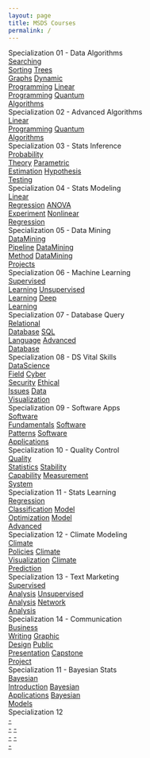 ```yaml
---
layout: page
title: MSDS Courses
permalink: /
---
```


<div class="row" style="grid-template-columns: 1fr 1fr;">
  <div class="btn text">
    <div class="btn name">Specialization 01 - Data Algorithms</div>
    <div class="row" style="grid-template-columns: 1fr 1fr 1fr 1fr 1fr;">
      <a href="/01-MSDS/MSDS01/" class="btn box1">Searching<br>Sorting</a>
      <a href="/01-MSDS/MSDS02/" class="btn box2">Trees<br>Graphs</a>
      <a href="/01-MSDS/MSDS03/" class="btn box3">Dynamic<br>Programming</a>
      <a href="/01-MSDS/MSDS04/" class="btn box4">Linear<br>Programming</a>
      <a href="/01-MSDS/MSDS05/" class="btn box5">Quantum<br>Algorithms</a>
    </div>
  </div>
  <div class="btn text">
    <div class="btn name">Specialization 02 - Advanced Algorithms</div>
    <div class="row" style="grid-template-columns: 1fr 1fr 1fr;">
      <a href="/01-MSDS/MSDS04/" class="btn box2">Linear<br>Programming</a>
      <a href="/01-MSDS/MSDS05/" class="btn box3">Quantum<br>Algorithms</a>
    </div>
  </div>
</div>

<div class="row" style="grid-template-columns: 1fr 1fr;">
  <div class="btn text">
    <div class="btn name">Specialization 03 - Stats Inference</div>
    <div class="row" style="grid-template-columns: 1fr 1fr 1fr;">
      <a href="/01-MSDS/MSDS06/" class="btn box1">Probability<br>Theory</a>
      <a href="/01-MSDS/MSDS07/" class="btn box2">Parametric<br>Estimation</a>
      <a href="/01-MSDS/MSDS08/" class="btn box3">Hypothesis<br>Testing</a>
    </div>
  </div>
  <div class="btn text">
    <div class="btn name">Specialization 04 - Stats Modeling</div>
    <div class="row" style="grid-template-columns: 1fr 1fr 1fr;">
      <a href="/01-MSDS/MSDS09/" class="btn box2">Linear<br>Regression</a>
      <a href="/01-MSDS/MSDS10/" class="btn box3">ANOVA<br>Experiment</a>
      <a href="/01-MSDS/MSDS11/" class="btn box4">Nonlinear<br>Regression</a>
    </div>
  </div>
</div>

<div class="row" style="grid-template-columns: 1fr 1fr;">
  <div class="btn text">
    <div class="btn name">Specialization 05 - Data Mining</div>
    <div class="row" style="grid-template-columns: 1fr 1fr 1fr;">
      <a href="/01-MSDS/MSDS12/" class="btn box1">DataMining<br>Pipeline</a>
      <a href="/01-MSDS/MSDS13/" class="btn box2">DataMining<br>Method</a>
      <a href="/01-MSDS/MSDS14/" class="btn box3">DataMining<br>Projects</a>
    </div>
  </div>
  <div class="btn text">
    <div class="btn name">Specialization 06 - Machine Learning</div>
    <div class="row" style="grid-template-columns: 1fr 1fr 1fr;">
      <a href="/01-MSDS/MSDS15/" class="btn box2">Supervised<br>Learning</a>
      <a href="/01-MSDS/MSDS16/" class="btn box3">Unsupervised<br>Learning</a>
      <a href="/01-MSDS/MSDS17/" class="btn box4">Deep<br>Learning</a>
    </div>
  </div>
</div>

<div class="row" style="grid-template-columns: 1fr 1fr;">
  <div class="btn text">
    <div class="btn name">Specialization 07 - Database Query</div>
    <div class="row" style="grid-template-columns: 1fr 1fr 1fr;">
      <a href="/01-MSDS/MSDS18/" class="btn box1">Relational<br>Database</a>
      <a href="/01-MSDS/MSDS19/" class="btn box2">SQL<br>Language</a>
      <a href="/01-MSDS/MSDS20/" class="btn box3">Advanced<br>Database</a>
    </div>
  </div>
  <div class="btn text">
    <div class="btn name">Specialization 08 - DS Vital Skills</div>
    <div class="row" style="grid-template-columns: 1fr 1fr 1fr 1fr;">
      <a href="/01-MSDS/MSDS21/" class="btn box2">DataScience<br>Field</a>
      <a href="/01-MSDS/MSDS22/" class="btn box3">Cyber<br>Security</a>
      <a href="/01-MSDS/MSDS23/" class="btn box4">Ethical<br>Issues</a>
      <a href="/01-MSDS/MSDS24/" class="btn box5">Data<br>Visualization</a>
    </div>
  </div>
</div>

<div class="row" style="grid-template-columns: 1fr 1fr;">
  <div class="btn text">
    <div class="btn name">Specialization 09 - Software Apps</div>
    <div class="row" style="grid-template-columns: 1fr 1fr 1fr;">
      <a href="/01-MSDS/MSDS25/" class="btn box1">Software<br>Fundamentals</a>
      <a href="/01-MSDS/MSDS26/" class="btn box2">Software<br>Patterns</a>
      <a href="/01-MSDS/MSDS27/" class="btn box3">Software<br>Applications</a>
    </div>
  </div>
  <div class="btn text">
    <div class="btn name">Specialization 10 - Quality Control</div>
    <div class="row" style="grid-template-columns: 1fr 1fr 1fr;">
      <a href="/01-MSDS/MSDS28/" class="btn box2">Quality<br>Statistics</a>
      <a href="/01-MSDS/MSDS29/" class="btn box3">Stability<br>Capability</a>
      <a href="/01-MSDS/MSDS30/" class="btn box4">Measurement<br>System</a>
    </div>
  </div>
</div>

<div class="row" style="grid-template-columns: 1fr 1fr;">
  <div class="btn text">
    <div class="btn name">Specialization 11 - Stats Learning</div>
    <div class="row" style="grid-template-columns: 1fr 1fr 1fr;">
      <a href="/01-MSDS/MSDS31/" class="btn box1">Regression<br>Classification</a>
      <a href="/01-MSDS/MSDS32/" class="btn box2">Model<br>Optimization</a>
      <a href="/01-MSDS/MSDS33/" class="btn box3">Model<br>Advanced</a>
    </div>
  </div>
  <div class="btn text">
    <div class="btn name">Specialization 12 - Climate Modeling</div>
    <div class="row" style="grid-template-columns: 1fr 1fr 1fr;">
      <a href="/01-MSDS/MSDS34/" class="btn box2">Climate<br>Policies</a>
      <a href="/01-MSDS/MSDS35/" class="btn box3">Climate<br>Visualization</a>
      <a href="/01-MSDS/MSDS36/" class="btn box4">Climate<br>Prediction</a>
    </div>
  </div>
</div>

<div class="row" style="grid-template-columns: 1fr 1fr;">
  <div class="btn text">
    <div class="btn name">Specialization 13 - Text Marketing</div>
    <div class="row" style="grid-template-columns: 1fr 1fr 1fr;">
      <a href="/01-MSDS/MSDS37/" class="btn box1">Supervised<br>Analysis</a>
      <a href="/01-MSDS/MSDS38/" class="btn box2">Unsupervised<br>Analysis</a>
      <a href="/01-MSDS/MSDS39/" class="btn box3">Network<br>Analysis</a>
    </div>
  </div>
  <div class="btn text">
    <div class="btn name">Specialization 14 - Communication</div>
    <div class="row" style="grid-template-columns: 1fr 1fr 1fr 1fr;">
      <a href="/01-MSDS/MSDS40/" class="btn box2">Business<br>Writing</a>
      <a href="/01-MSDS/MSDS41/" class="btn box3">Graphic<br>Design</a>
      <a href="/01-MSDS/MSDS42/" class="btn box4">Public<br>Presentation</a>
      <a href="/01-MSDS/MSDS43/" class="btn box5">Capstone<br>Project</a>
    </div>
  </div>
</div>

<div class="row" style="grid-template-columns: 1fr 1fr;">
  <div class="btn text">
    <div class="btn name">Specialization 11 - Bayesian Stats</div>
    <div class="row" style="grid-template-columns: 1fr 1fr 1fr;">
      <a href="/01-MSDS/MSDS44/" class="btn box1">Bayesian<br>Introduction</a>
      <a href=""                 class="btn box2">Bayesian<br>Applications</a>
      <a href=""                 class="btn box3">Bayesian<br>Models</a>
    </div>
  </div>
  <div class="btn text">
    <div class="btn name">Specialization 12</div>
    <div class="row" style="grid-template-columns: 1fr 1fr 1fr;">
      <a href=""                 class="btn box2">-<br>-</a>
      <a href=""                 class="btn box3">-<br>-</a>
      <a href=""                 class="btn box4">-<br>-</a>
    </div>
  </div>
</div>
